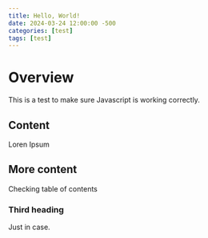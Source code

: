 ```yaml
---
title: Hello, World!
date: 2024-03-24 12:00:00 -500
categories: [test]
tags: [test]
---
```


# Overview
This is a test to make sure Javascript is working correctly.

## Content
Loren Ipsum

## More content
Checking table of contents

### Third heading
Just in case.